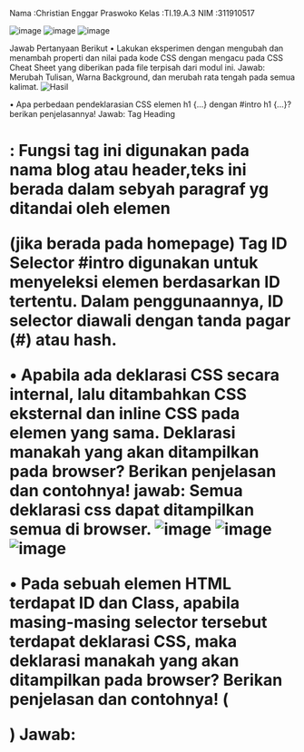 Nama  :Christian Enggar Praswoko
Kelas :TI.19.A.3
NIM :311910517

![image](https://user-images.githubusercontent.com/81626901/113732569-e5346d80-9723-11eb-831e-3c9432b3403c.png)
![image](https://user-images.githubusercontent.com/81626901/113732642-f1b8c600-9723-11eb-99d4-1970849ee391.png)
![image](https://user-images.githubusercontent.com/81626901/113732703-fed5b500-9723-11eb-9d61-0106346946fc.png)


 Jawab Pertanyaan Berikut
•	Lakukan eksperimen dengan mengubah dan menambah properti dan nilai pada kode CSS dengan mengacu pada CSS Cheat Sheet yang diberikan pada file terpisah dari modul ini.
  Jawab:  Merubah Tulisan, Warna Background, dan merubah rata tengah pada semua kalimat.
          ![Hasil](https://user-images.githubusercontent.com/81626901/113724093-33457300-971c-11eb-955f-9bb5f5afab07.png)
          
• Apa perbedaan pendeklarasian CSS elemen h1 {...} dengan #intro h1 {...}? berikan penjelasannya!
  Jawab:  Tag Heading <h1> : Fungsi tag ini digunakan pada nama blog atau header,teks ini berada dalam sebyah paragraf yg ditandai oleh elemen <p> (jika berada pada homepage)
          Tag ID Selector #intro digunakan untuk menyeleksi elemen berdasarkan ID tertentu. Dalam penggunaannya, ID selector diawali dengan tanda pagar (#) atau hash.
  
• Apabila ada deklarasi CSS secara internal, lalu ditambahkan CSS eksternal dan inline CSS pada elemen yang sama. Deklarasi manakah yang akan ditampilkan pada browser? Berikan penjelasan dan contohnya!
  jawab:  Semua deklarasi css dapat ditampilkan semua di browser.
          ![image](https://user-images.githubusercontent.com/81626901/113727972-db107000-971f-11eb-92f2-7eaba6501d46.png)
          ![image](https://user-images.githubusercontent.com/81626901/113728027-e6fc3200-971f-11eb-99d7-dabcf3333889.png)
          ![image](https://user-images.githubusercontent.com/81626901/113728081-f1b6c700-971f-11eb-848b-4b5455df7010.png)

• Pada sebuah elemen HTML terdapat ID dan Class, apabila masing-masing selector tersebut terdapat deklarasi CSS, maka deklarasi manakah yang akan ditampilkan pada browser? Berikan penjelasan dan contohnya! ( <p id="paragraf-1" class="text-paragraf"> )
  Jawab:  
  
  
  
  
  
